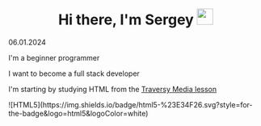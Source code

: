 <h1 align="center">Hi there, I'm Sergey</a> 
<img src="https://github.com/blackcater/blackcater/raw/main/images/Hi.gif" height="32"/></h1>
<p>06.01.2024</p>
<p>I'm a beginner programmer</p>
<p>I want to become a full stack developer</p>
<p>I'm starting by studying HTML from the <a href="https://www.youtube.com/watch?v=UB1O30fR-EE">Traversy Media lesson</a></p> ![HTML5](https://img.shields.io/badge/html5-%23E34F26.svg?style=for-the-badge&logo=html5&logoColor=white)
